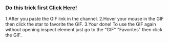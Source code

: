 ### Do this trick first <a href="https://github.com/PndaBoi/Venom/blob/main/Extra:%20Methods/Using%20emoji%20on%20other%20servers%20without%20nitro.txt">Click Here!</a>

1.After you paste the GIF link in the channel.
2.Hover your mouse in the GIF then click the star to favorite the GIF.
3.Your done! To use the GIF again without opening inspect element just go to the "GIF" "Favorites" then click the GIF.
